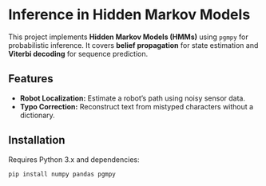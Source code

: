 # Inference in Hidden Markov Models  

This project implements **Hidden Markov Models (HMMs)** using `pgmpy` for probabilistic inference. It covers **belief propagation** for state estimation and **Viterbi decoding** for sequence prediction.  

## Features  
- **Robot Localization:** Estimate a robot’s path using noisy sensor data.  
- **Typo Correction:** Reconstruct text from mistyped characters without a dictionary.  

## Installation  
Requires Python 3.x and dependencies:  

```bash
pip install numpy pandas pgmpy
